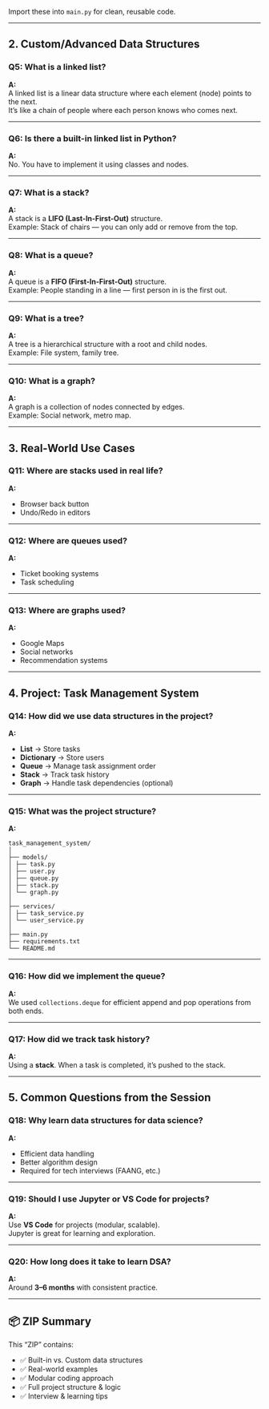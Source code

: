 
Import these into `main.py` for clean, reusable code.

---

## 2. Custom/Advanced Data Structures

### Q5: What is a linked list?
**A:**  
A linked list is a linear data structure where each element (node) points to the next.  
It’s like a chain of people where each person knows who comes next.

---

### Q6: Is there a built-in linked list in Python?
**A:**  
No. You have to implement it using classes and nodes.

---

### Q7: What is a stack?
**A:**  
A stack is a **LIFO (Last-In-First-Out)** structure.  
Example: Stack of chairs — you can only add or remove from the top.

---

### Q8: What is a queue?
**A:**  
A queue is a **FIFO (First-In-First-Out)** structure.  
Example: People standing in a line — first person in is the first out.

---

### Q9: What is a tree?
**A:**  
A tree is a hierarchical structure with a root and child nodes.  
Example: File system, family tree.

---

### Q10: What is a graph?
**A:**  
A graph is a collection of nodes connected by edges.  
Example: Social network, metro map.

---

## 3. Real-World Use Cases

### Q11: Where are stacks used in real life?
**A:**
- Browser back button  
- Undo/Redo in editors  

---

### Q12: Where are queues used?
**A:**
- Ticket booking systems  
- Task scheduling  

---

### Q13: Where are graphs used?
**A:**
- Google Maps  
- Social networks  
- Recommendation systems  

---

## 4. Project: Task Management System

### Q14: How did we use data structures in the project?
**A:**
- **List** → Store tasks  
- **Dictionary** → Store users  
- **Queue** → Manage task assignment order  
- **Stack** → Track task history  
- **Graph** → Handle task dependencies (optional)

---

### Q15: What was the project structure?
**A:**

```
task_management_system/
│
├── models/
│ ├── task.py
│ ├── user.py
│ ├── queue.py
│ ├── stack.py
│ └── graph.py
│
├── services/
│ ├── task_service.py
│ └── user_service.py
│
├── main.py
├── requirements.txt
└── README.md
```



---

### Q16: How did we implement the queue?
**A:**  
We used `collections.deque` for efficient append and pop operations from both ends.

---

### Q17: How did we track task history?
**A:**  
Using a **stack**. When a task is completed, it’s pushed to the stack.

---

## 5. Common Questions from the Session

### Q18: Why learn data structures for data science?
**A:**
- Efficient data handling  
- Better algorithm design  
- Required for tech interviews (FAANG, etc.)

---

### Q19: Should I use Jupyter or VS Code for projects?
**A:**  
Use **VS Code** for projects (modular, scalable).  
Jupyter is great for learning and exploration.

---

### Q20: How long does it take to learn DSA?
**A:**  
Around **3–6 months** with consistent practice.

---

## 📦 ZIP Summary

This “ZIP” contains:
- ✅ Built-in vs. Custom data structures  
- ✅ Real-world examples  
- ✅ Modular coding approach  
- ✅ Full project structure & logic  
- ✅ Interview & learning tips  
